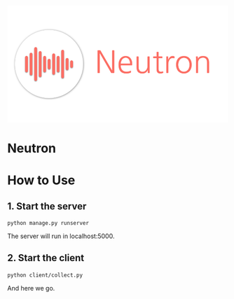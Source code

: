 ![Neutron Logo](./logo/Neutron.png)

# Neutron

# How to Use

## 1. Start the server

```shell
python manage.py runserver
```

The server will run in localhost:5000.

## 2. Start the client

```shell
python client/collect.py
```

And here we go.